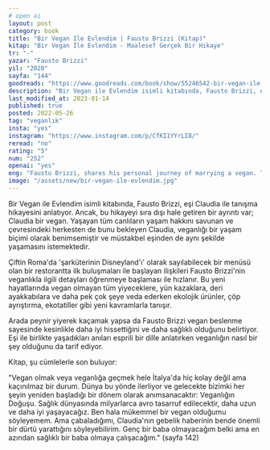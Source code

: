 ```yaml
---
# open ai
layout: post
category: book
title: "Bir Vegan Ile Evlendim | Fausto Brizzi (Kitap)"
kitap: "Bir Vegan İle Evlendim - Maalesef Gerçek Bir Hikaye"
tr: "-"
yazar: "Fausto Brizzi"
yil: "2020"
sayfa: "144"
goodreads: "https://www.goodreads.com/book/show/55246542-bir-vegan-ile-evlendim"
description: "Bir Vegan ile Evlendim isimli kitabında, Fausto Brizzi, eşi Claudia ile tanışma hikayesini anlatıyor. Ancak, bu hikayeyi sıra dışı hale getiren bir ayrıntı var. Claudia, veganlığı bir yaşam biçimi olarak benimsemiştir ve müstakbel eşinden de aynı şekilde yaşamasını istemektedir."
last_modified_at: 2023-01-14
published: true
posted: 2022-05-26
tag: "veganlık"
insta: "yes"
instagram: "https://www.instagram.com/p/CfKI1YYrLI8/"
reread: "no"
rating: "5"
num: "252"
openai: "yes"
eng: "Fausto Brizzi, shares his personal journey of marrying a vegan. Through witty anecdotes and introspection, the author explores the challenges, joys, and surprises that arise in a relationship where one partner embraces a vegan lifestyle."
image: "/assets/new/bir-vegan-ile-evlendim.jpg"
---
```


Bir Vegan ile Evlendim isimli kitabında, Fausto Brizzi, eşi Claudia ile tanışma hikayesini anlatıyor. Ancak, bu hikayeyi sıra dışı hale getiren bir ayrıntı var; Claudia bir vegan. Yaşayan tüm canlıların yaşam hakkını savunan ve çevresindeki herkesten de bunu bekleyen Claudia, veganlığı bir yaşam biçimi olarak benimsemiştir ve müstakbel eşinden de aynı şekilde yaşamasını istemektedir. 

Çiftin Roma'da 'şarküterinin Disneyland'ı' olarak sayılabilecek bir menüsü olan bir restorantta ilk buluşmaları ile başlayan ilişkileri Fausto Brizzi'nin veganlıkla ilgili detayları öğrenmeye başlaması ile hızlanır. Bu yeni hayatlarında vegan olmayan tüm yiyeceklere, yün kazaklara, deri ayakkabılara ve daha pek çok şeye veda ederken ekolojik ürünler, çöp ayrıştırma, ekotatiller gibi yeni kavramlarla tanışır. 

Arada peynir yiyerek kaçamak yapsa da Fausto Brizzi vegan beslenme sayesinde kesinlikle daha iyi hissettiğini ve daha sağlıklı olduğunu belirtiyor. Eşi ile birlikte yaşadıkları anıları esprili bir dille anlatırken veganlığın nasıl bir şey olduğunu da tarif ediyor. 

Kitap, şu cümlelerle son buluyor: 

"Vegan olmak veya veganlığa geçmek hele İtalya'da hiç kolay değil ama kaçınılmaz bir durum. Dünya bu yönde ilerliyor ve gelecekte bizimki her şeyin yeniden başladığı bir dönem olarak anımsanacaktır: Veganlığın Doğuşu. Sağlık dünyasında milyarlarca avro tasarruf edilecektir, daha uzun ve daha iyi yaşayacağız. Ben hala mükemmel bir vegan olduğumu söyleyemem. Ama çabaladığımı, Claudia'nın gebelik haberinin bende önemli bir dürtü yarattığını söyleyebilirim. Genç bir baba olmayacağım belki ama en azından sağlıklı bir baba olmaya çalışacağım." (sayfa 142)

